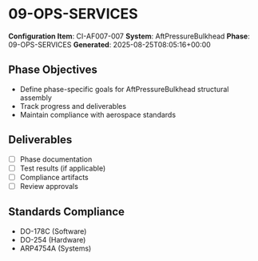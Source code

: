 # 09-OPS-SERVICES

**Configuration Item**: CI-AF007-007
**System**: AftPressureBulkhead
**Phase**: 09-OPS-SERVICES
**Generated**: 2025-08-25T08:05:16+00:00

## Phase Objectives
- Define phase-specific goals for AftPressureBulkhead structural assembly
- Track progress and deliverables
- Maintain compliance with aerospace standards

## Deliverables
- [ ] Phase documentation
- [ ] Test results (if applicable)
- [ ] Compliance artifacts
- [ ] Review approvals

## Standards Compliance
- DO-178C (Software)
- DO-254 (Hardware)
- ARP4754A (Systems)

